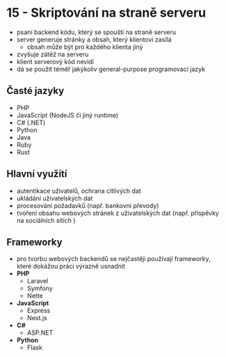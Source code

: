 # 15 - Skriptování na straně serveru
- psaní backend kódu, který se spouští na straně serveru
- server generuje stránky a obsah, který klientovi zasílá
  - obsah může být pro každého klienta jiný
- zvyšuje zátěž na serveru
- klient serverový kód nevidí
- dá se použít téměř jakýkoliv general-purpose programovací jazyk
## Časté jazyky
- PHP
- JavaScript (NodeJS či jiný runtime)
- C# (.NET)
- Python
- Java 
- Ruby
- Rust
## Hlavní využití
- autentikace uživatelů, ochrana citlivých dat
- ukládání uživatelských dat
- procesování požadavků (např. bankovní převody)
- tvoření obsahu webových stránek z uživatelských dat (např. příspěvky na sociálních sítích )
## Frameworky
- pro tvorbu webových backendů se nejčastěji používají frameworky, které dokážou práci výrazně usnadnit
- **PHP**
  - Laravel
  - Symfony
  - Nette
- **JavaScript**
  - Express
  - Nest.js
- **C#**
  - ASP.NET
- **Python**
  - Flask
